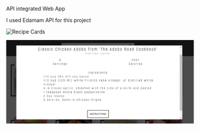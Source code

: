 API integrated Web App

I used Edamam API for this project

![Recipe Cards](https://github.com/jnthnpstle/recipe-app/blob/main/screenshots/cards.png?raw=true)

![Recipe Modal](https://github.com/jnthnpstl/recipe-app/blob/main/screenshots/modal.png?raw=true)

<!-- To run this locally, clone this repository then
follow the instructions below.

In the /server directory, create a env file then add
your **APP_ID** and **APP_KEY** (You can get these when you create application in Edamam). See image below for example

![Recipe Modal](https://github.com/dev-Jonathan/recipe-app/blob/main/screenshots/env.png?raw=true)

### `npm install`

after the dependencies are installed, run:

### `npm start`

or

### `node server.js`

After setting up the server, go to client directory and run:

### `npm install`

Wait until all dependecies are installed.
In the same directry, run the command:

### `npm start`

Enjoy!!! -->
